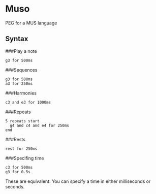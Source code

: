 Muso
======
PEG for a MUS language

Syntax
-----
###Play a note
```
g3 for 500ms
```

###Sequences
```
g3 for 500ms
a3 for 250ms
```

###Harmonies
```
c3 and e3 for 1000ms
```

###Repeats
```
5 repeats start
  g4 and c4 and e4 for 250ms
end
```

###Rests
```
rest for 250ms
```

###Specifing time
```
c3 for 500ms
g3 for 0.5s
```
These are equivalent. You can specify a time in either milliseconds or seconds.
